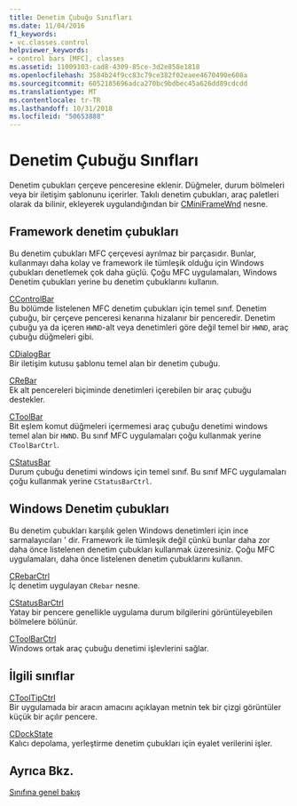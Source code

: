 ```yaml
---
title: Denetim Çubuğu Sınıfları
ms.date: 11/04/2016
f1_keywords:
- vc.classes.control
helpviewer_keywords:
- control bars [MFC], classes
ms.assetid: 11009103-cad8-4309-85ce-3d2e858e1818
ms.openlocfilehash: 3584b24f9cc83c79ce382f02eaee4670490e608a
ms.sourcegitcommit: 6052185696adca270bc9bdbec45a626dd89cdcdd
ms.translationtype: MT
ms.contentlocale: tr-TR
ms.lasthandoff: 10/31/2018
ms.locfileid: "50653888"
---
```

# <a name="control-bar-classes"></a>Denetim Çubuğu Sınıfları

Denetim çubukları çerçeve penceresine eklenir. Düğmeler, durum bölmeleri veya bir iletişim şablonunu içerirler. Takılı denetim çubukları, araç paletleri olarak da bilinir, ekleyerek uygulandığından bir [CMiniFrameWnd](../mfc/reference/cminiframewnd-class.md) nesne.

## <a name="framework-control-bars"></a>Framework denetim çubukları

Bu denetim çubukları MFC çerçevesi ayrılmaz bir parçasıdır. Bunlar, kullanmayı daha kolay ve framework ile tümleşik olduğu için Windows çubukları denetlemek çok daha güçlü. Çoğu MFC uygulamaları, Windows Denetim çubukları yerine bu denetim çubuklarını kullanın.

[CControlBar](../mfc/reference/ccontrolbar-class.md)<br/>
Bu bölümde listelenen MFC denetim çubukları için temel sınıf. Denetim çubuğu, bir çerçeve penceresi kenarına hizalanır bir penceredir. Denetim çubuğu ya da içeren `HWND`-alt veya denetimleri göre değil temel bir `HWND`, araç çubuğu düğmeleri gibi.

[CDialogBar](../mfc/reference/cdialogbar-class.md)<br/>
Bir iletişim kutusu şablonu temel alan bir denetim çubuğu.

[CReBar](../mfc/reference/crebar-class.md)<br/>
Ek alt pencereleri biçiminde denetimleri içerebilen bir araç çubuğu destekler.

[CToolBar](../mfc/reference/ctoolbar-class.md)<br/>
Bit eşlem komut düğmeleri içermemesi araç çubuğu denetimi windows temel alan bir `HWND`. Bu sınıf MFC uygulamaları çoğu kullanmak yerine `CToolBarCtrl`.

[CStatusBar](../mfc/reference/cstatusbar-class.md)<br/>
Durum çubuğu denetimi windows için temel sınıf. Bu sınıf MFC uygulamaları çoğu kullanmak yerine `CStatusBarCtrl`.

## <a name="windows-control-bars"></a>Windows Denetim çubukları

Bu denetim çubukları karşılık gelen Windows denetimleri için ince sarmalayıcıları ' dir. Framework ile tümleşik değil çünkü bunlar daha zor daha önce listelenen denetim çubukları kullanmak üzeresiniz. Çoğu MFC uygulamaları, daha önce listelenen denetim çubuklarını kullanın.

[CRebarCtrl](../mfc/reference/crebarctrl-class.md)<br/>
İç denetim uygulayan `CRebar` nesne.

[CStatusBarCtrl](../mfc/reference/cstatusbarctrl-class.md)<br/>
Yatay bir pencere genellikle uygulama durum bilgilerini görüntüleyebilen bölmelere bölünür.

[CToolBarCtrl](../mfc/reference/ctoolbarctrl-class.md)<br/>
Windows ortak araç çubuğu denetimi işlevlerini sağlar.

## <a name="related-classes"></a>İlgili sınıflar

[CToolTipCtrl](../mfc/reference/ctooltipctrl-class.md)<br/>
Bir uygulamada bir aracın amacını açıklayan metnin tek bir çizgi görüntüler küçük bir açılır pencere.

[CDockState](../mfc/reference/cdockstate-class.md)<br/>
Kalıcı depolama, yerleştirme denetim çubukları için eyalet verilerini işler.

## <a name="see-also"></a>Ayrıca Bkz.

[Sınıfına genel bakış](../mfc/class-library-overview.md)

